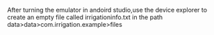 After turning the emulator in andoird studio,use the device explorer to create an empty file called irrigationinfo.txt in the path data>data>com.irrigation.example>files
